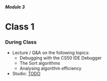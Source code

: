 ##### Module 3

# Class 1

### During Class
* Lecture / Q&A on the following topics:
  * Debugging with the CS50 IDE Debugger
  * The Sort algorithms
  * Analysing algorithm efficiency
* Studio: [TODO](TODO)
